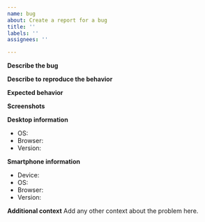 ```yaml
---
name: bug
about: Create a report for a bug
title: ''
labels: ''
assignees: ''

---
```


**Describe the bug**


**Describe to reproduce the behavior**


**Expected behavior**


**Screenshots**


**Desktop information**
 - OS: 
 - Browser: 
 - Version: 


**Smartphone information**
 - Device: 
 - OS: 
 - Browser: 
 - Version: 


**Additional context**
Add any other context about the problem here.
